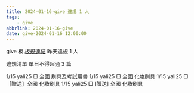 ```yaml
---
title: 2024-01-16-give 違規 1 人
tags:
    - give
abbrlink: 2024-01-16-give
date: give-2024-01-16 12:00:00
---
```

give 板 [板規連結](https://www.ptt.cc/bbs/give/M.1612495900.A.C32.html)
昨天違規 1 人
<!-- more -->

違規清單
單日不得超過 3 篇

1/15 yali25 □ 全國 刷具及考試用書
1/15 yali25 □ 全國  化妝刷具
1/15 yali25 □ ［贈送］全國 化妝刷具
1/15 yali25 □ [贈送] 全國 化妝刷具